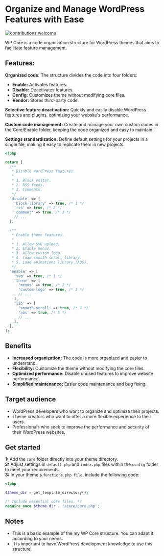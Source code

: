 # Organize and Manage WordPress Features with Ease

[![contributions welcome](https://img.shields.io/badge/contributions-welcome-brightgreen)](https://egghead.io/courses/how-to-contribute-to-an-open-source-project-on-github)

WP Core is a code organization structure for WordPress themes that aims to facilitate feature management.

## Features:

**Organized code:** The structure divides the code into four folders:

- **Enable:** Activates features.
- **Disable:** Deactivates features.
- **Config:** Customizes theme without modifying core files.
- **Vendor:** Stores third-party code.

**Selective feature deactivation:** Quickly and easily disable WordPress features and plugins, optimizing your website's performance.

**Custom code management:** Create and manage your own custom codes in the Core/Enable folder, keeping the code organized and easy to maintain.

**Settings standardization:** Define default settings for your projects in a single file, making it easy to replicate them in new projects.

```php
<?php

return [
  /**
   * Disable WordPress features.
   * 
   * 1. Block editor.
   * 2. RSS feeds.
   * 3. Comments.
   */
  'disable' => [
    'block-library' => true, /* 1 */
    'rss' => true, /* 2 */
    'comment' => true, /* 3 */
    // ...
  ],

  /**
   * Enable theme features.
   * 
   * 1. Allow SVG upload.
   * 2. Enable menus.
   * 3. Allow custom logo.
   * 4. Load smooth scroll library.
   * 5. Load animations library (AOS).
   */
  'enable' => [
    'svg' => true, /* 1 */
    'theme' => [
      'menus' => true, /* 2 */
      'custom-logo' => true, /* 3 */
      // ...
    ],
    'lib' => [
      'smooth-scroll' => true, /* 4 */
      'aos' => true, /* 5 */
      // ...
    ],
  ],
];
```

## Benefits

- **Increased organization:** The code is more organized and easier to understand.
- **Flexibility:** Customize the theme without modifying the core files.
- **Optimized performance:** Disable unused features to improve website performance.
- **Simplified maintenance:** Easier code maintenance and bug fixing.

## Target audience

- WordPress developers who want to organize and optimize their projects.
- Theme creators who want to offer a more flexible experience to their users.
- Professionals who seek to improve the performance and security of their WordPress websites.

## Get started

**1:** Add the `core` folder directly into your theme directory.  
**2:** Adjust settings in `default.php` and `index.php` files within the `config` folder to meet your requirements.  
**3:** In your theme's `functions.php file`, include the following code:

```php
<?php

$theme_dir = get_template_directory();

/* Include essential core files. */
require_once $theme_dir . '/core/core.php';
```

## Notes

- This is a basic example of the my WP Core structure. You can adapt it according to your needs.
- It is important to have WordPress development knowledge to use this structure.
